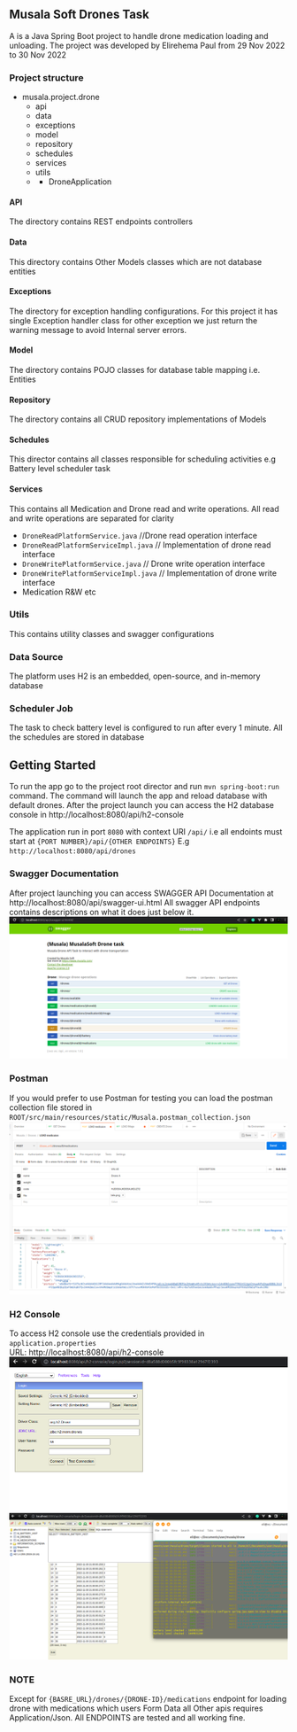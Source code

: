 ## Musala Soft Drones Task

A is a Java Spring Boot project to handle drone medication loading and unloading.
The project was developed by Elirehema Paul from 29 Nov 2022 to 30 Nov 2022

### Project structure
* musala.project.drone
  * api
  * data
  * exceptions
  * model
  * repository
  * schedules
  * services
  * utils
  * - DroneApplication

#### API
The directory contains REST endpoints controllers

#### Data
This directory contains Other Models classes which are not database entities

#### Exceptions
The directory for exception handling configurations. For this project it has single Exception handler class for other exception we just return the warning message to avoid Internal server errors.

#### Model
The directory contains POJO classes for database table mapping i.e. Entities

#### Repository
The directory contains all CRUD repository implementations of Models

#### Schedules
This director contains all classes responsible for scheduling activities e.g Battery level scheduler task

#### Services
This contains all Medication and Drone read and write operations. All read and write operations are separated for clarity
  * `DroneReadPlatformService.java` //Drone read operation interface
  * `DroneReadPlatformServiceImpl.java` // Implementation of drone read interface
  * `DroneWritePlatformService.java` // Drone write operation interface
  * `DroneWritePlatformServiceImpl.java` // Implementation of drone write interface
  * Medication R&W etc

### Utils
This contains utility classes and swagger configurations


### Data Source
The platform uses H2 is an embedded, open-source, and in-memory database

### Scheduler Job
The task to check battery level is configured to run after every 1 minute. 
All the schedules are stored in database

## Getting Started
To run the app go to the project root director and run `mvn spring-boot:run` command.
The command will launch the app and reload database with default drones. 
After the project launch you can access the H2 database console in http://localhost:8080/api/h2-console

The application run in port `8080` with context URI `/api/` i.e all endoints must start at `{PORT NUMBER}/api/{OTHER ENDPOINTS}`
E.g `http://localhost:8080/api/drones` 


### Swagger Documentation
After project launching you can access SWAGGER API Documentation at http://localhost:8080/api/swagger-ui.html
All swagger API endpoints contains descriptions on what it does just below it.
![Swagger UI](https://raw.githubusercontent.com/elirehema/musaladrones/master/src/main/resources/static/swagger.png)

### Postman
If you would prefer to use Postman for testing you can load the postman collection file stored in `ROOT/src/main/resources/static/Musala.postman_collection.json`
![POSTMAN UI](https://raw.githubusercontent.com/elirehema/musaladrones/master/src/main/resources/static/postman.png)

### H2 Console
To access H2 console use the credentials provided in `application.properties`<br>URL:  http://localhost:8080/api/h2-console
![H2 UI](https://raw.githubusercontent.com/elirehema/musaladrones/master/src/main/resources/static/h2_login.png)
![H2 DATA](https://raw.githubusercontent.com/elirehema/musaladrones/master/src/main/resources/static/h2_data.png)

### NOTE
Except for `{BASRE_URL}/drones/{DRONE-ID}/medications` endpoint for loading drone with medications which users Form Data all Other apis requires Application/Json.
All ENDPOINTS are tested and all working fine.
